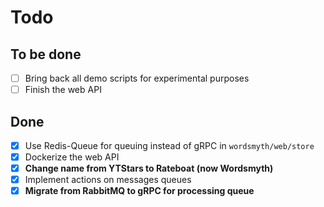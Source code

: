 # Todo

## To be done

- [ ] Bring back all demo scripts for experimental purposes
- [ ] Finish the web API

## Done

- [x] Use Redis-Queue for queuing instead of gRPC in `wordsmyth/web/store`
- [x] Dockerize the web API
- [x] **Change name from YTStars to Rateboat (now Wordsmyth)**
- [x] Implement actions on messages queues
- [x] **Migrate from RabbitMQ to gRPC for processing queue**

